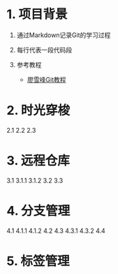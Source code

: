 # 1. 项目背景

1. 通过Markdown记录Git的学习过程
2. 每行代表一段代码段
3. 参考教程

   * [廖雪峰Git教程](https://www.liaoxuefeng.com/wiki/896043488029600)

# 2. 时光穿梭

2.1
2.2
2.3

# 3. 远程仓库

3.1
3.1.1
3.1.2
3.2
3.3

# 4. 分支管理

4.1
4.1.1
4.1.2
4.2
4.3
4.3.1
4.3.2
4.4

# 5. 标签管理
